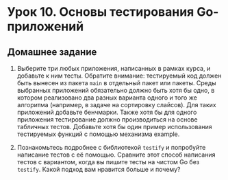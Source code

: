 # Урок 10. Основы тестирования Go-приложений

## Домашнее задание

1. Выберите три любых приложения, написанных в рамках курса, и добавьте к ним тесты. Обратите внимание: тестируемый код должен быть вынесен из пакета `main` в отдельный пакет или пакеты. Среды выбранных приложений обязательно должно быть хотя бы одно, в котором реализовано два разных варианта одного и того же алгоритма (например, в задаче на сортировку слайсов). Для таких приложений добавьте бенчмарки. Также хотя бы для одного приложения тестирование должно производиться на основе табличных тестов. Добавьте хотя бы один пример использования тестируемых функций с помощью механизма example.

2. Познакомьтесь подробнее с библиотекой `testify` и попробуйте написание тестов с её помощью. Сравните этот способ написания тестов с вариантом, когда вы пишите тесты на чистом Go без `testify`. Какой подход вам нравится больше и почему?

